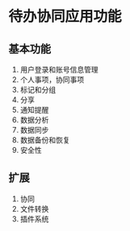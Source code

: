 # 待办协同应用功能

## 基本功能

1. 用户登录和账号信息管理
2. 个人事项，协同事项
3. 标记和分组
4. 分享
5. 通知提醒
6. 数据分析
7. 数据同步
8. 数据备份和恢复
9. 安全性

## 扩展

1. 协同
2. 文件转换
3. 插件系统

